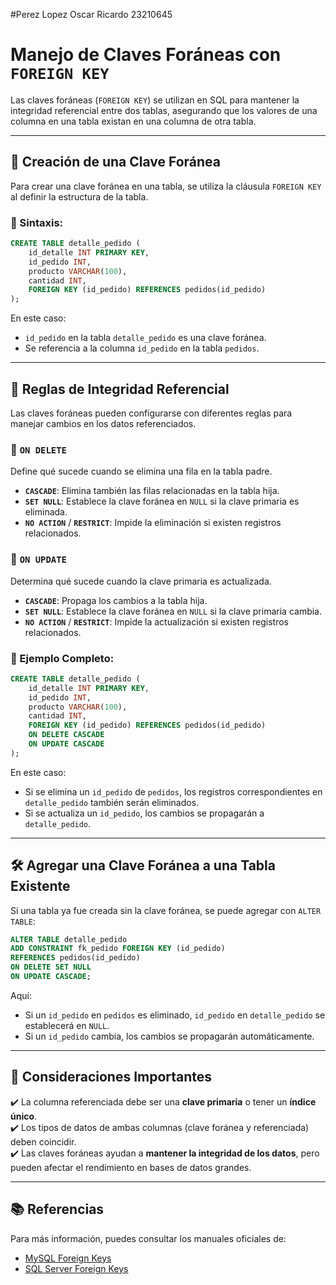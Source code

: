 #Perez Lopez Oscar Ricardo 23210645
# Manejo de Claves Foráneas con `FOREIGN KEY`

Las claves foráneas (`FOREIGN KEY`) se utilizan en SQL para mantener la integridad referencial entre dos tablas, asegurando que los valores de una columna en una tabla existan en una columna de otra tabla.

---

## 📌 Creación de una Clave Foránea

Para crear una clave foránea en una tabla, se utiliza la cláusula `FOREIGN KEY` al definir la estructura de la tabla.

### 📍 Sintaxis:
```sql
CREATE TABLE detalle_pedido (
    id_detalle INT PRIMARY KEY,
    id_pedido INT,
    producto VARCHAR(100),
    cantidad INT,
    FOREIGN KEY (id_pedido) REFERENCES pedidos(id_pedido)
);
```
En este caso:
- `id_pedido` en la tabla `detalle_pedido` es una clave foránea.
- Se referencia a la columna `id_pedido` en la tabla `pedidos`.

---

## 🔗 Reglas de Integridad Referencial

Las claves foráneas pueden configurarse con diferentes reglas para manejar cambios en los datos referenciados.

### 📍 `ON DELETE`
Define qué sucede cuando se elimina una fila en la tabla padre.

- **`CASCADE`**: Elimina también las filas relacionadas en la tabla hija.
- **`SET NULL`**: Establece la clave foránea en `NULL` si la clave primaria es eliminada.
- **`NO ACTION`** / **`RESTRICT`**: Impide la eliminación si existen registros relacionados.

### 📍 `ON UPDATE`
Determina qué sucede cuando la clave primaria es actualizada.

- **`CASCADE`**: Propaga los cambios a la tabla hija.
- **`SET NULL`**: Establece la clave foránea en `NULL` si la clave primaria cambia.
- **`NO ACTION`** / **`RESTRICT`**: Impide la actualización si existen registros relacionados.

### 📍 Ejemplo Completo:
```sql
CREATE TABLE detalle_pedido (
    id_detalle INT PRIMARY KEY,
    id_pedido INT,
    producto VARCHAR(100),
    cantidad INT,
    FOREIGN KEY (id_pedido) REFERENCES pedidos(id_pedido)
    ON DELETE CASCADE
    ON UPDATE CASCADE
);
```
En este caso:
- Si se elimina un `id_pedido` de `pedidos`, los registros correspondientes en `detalle_pedido` también serán eliminados.
- Si se actualiza un `id_pedido`, los cambios se propagarán a `detalle_pedido`.

---

## 🛠️ Agregar una Clave Foránea a una Tabla Existente

Si una tabla ya fue creada sin la clave foránea, se puede agregar con `ALTER TABLE`:

```sql
ALTER TABLE detalle_pedido
ADD CONSTRAINT fk_pedido FOREIGN KEY (id_pedido)
REFERENCES pedidos(id_pedido)
ON DELETE SET NULL
ON UPDATE CASCADE;
```
Aquí:
- Si un `id_pedido` en `pedidos` es eliminado, `id_pedido` en `detalle_pedido` se establecerá en `NULL`.
- Si un `id_pedido` cambia, los cambios se propagarán automáticamente.

---

## 🚨 Consideraciones Importantes
✔️ La columna referenciada debe ser una **clave primaria** o tener un **índice único**.  
✔️ Los tipos de datos de ambas columnas (clave foránea y referenciada) deben coincidir.  
✔️ Las claves foráneas ayudan a **mantener la integridad de los datos**, pero pueden afectar el rendimiento en bases de datos grandes.  

---

## 📚 Referencias
Para más información, puedes consultar los manuales oficiales de:
- [MySQL Foreign Keys](https://dev.mysql.com/doc/refman/8.0/en/create-table-foreign-keys.html)
- [SQL Server Foreign Keys](https://docs.microsoft.com/en-us/sql/relational-databases/tables/create-foreign-key-relationships)

